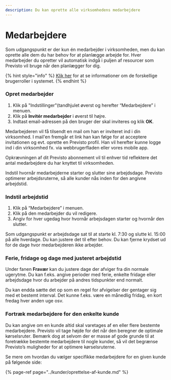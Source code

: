 ```yaml
---
description: Du kan oprette alle virksomhedens medarbejdere
---
```


# Medarbejdere

Som udgangspunkt er der kun én medarbejder i virksomheden, men du kan oprette alle dem du har behov for at planlægge arbejde for. Hver medarbejder du opretter vil automatisk indgå i puljen af resourcer som Previsto vil bruge når den planlægger for dig.

{% hint style="info" %}
[Klik her](brugerroller.md) for at se informationer om de forskellige brugerroller i systemet.
{% endhint %}

### Opret medarbejder <a id="opret-medarbejder"></a>

1. Klik på "Indstillinger"\(tandhjulet øverst  og herefter “Medarbejdere” i menuen.
2. Klik på **Invitér medarbejder** i øverst til højre.
3. Indtast email-adressen på den bruger der skal inviteres og klik **OK**.

Medarbejderen vil få tilsendt en mail om han er inviteret ind i din virksomhed. I mail'en fremgår et link han kan følge for at acceptere invitationen og evt. oprette en Previsto profil. Han vil herefter kunne logge ind i din virksomhed fx. via webbrugerfladen eller vores mobile app.

Opkrævningen af dit Previsto abonnement vil til enhver tid reflektere det antal medarbejdere du har knyttet til virksomheden. 

Indstil hvornår medarbejderne starter og slutter sine arbejdsdage. Previsto optimerer arbejdsruterne, så alle kunder nås inden for den angivne arbejdstid.

### Indstil arbejdstid

1. Klik på “Medarbejdere” i menuen.
2. Klik på den medarbejder du vil redigere.
3. Angiv for hver ugedag hvor hvornår arbejsdagen starter og hvornår den slutter.

Som udgangspunkt er arbejdsdage sat til at starte kl. 7:30 og slutte kl. 15:00 på alle hverdage. Du kan justere det til efter behov. Du kan fjerne krydset ud for de dage hvor medarbejderen ikke arbejder.

### Ferie, fridage og dage med justeret arbejdstid <a id="ferie-fridage-og-dage-med-justeret-arbejdstid"></a>

Under fanen **Fravær** kan du justere dage der afviger fra din normale ugerytme. Du kan f.eks. angive perioder med ferie, enkelte fridage eller arbejdsdage hvor du arbejder på andres tidspunkter end normalt.

Du kan endda sætte det op som en regel for afvigelser der gentager sig med et bestemt interval. Det kunne f.eks. være en månedlig fridag, en kort fredag hver anden uge osv.  


### Fortræk medarbejdere for den enkelte kunde <a id="fortr&#xE6;k-medarbejdere-for-den-enkelte-kunde"></a>

Du kan angive om en kunde altid skal varetages af en eller flere bestemte medarbejdere. Previsto vil tage højde for det når den beregner de optimale kørselsruter. Bemærk dog at selvom der er masse af gode grunde til at foretrække bestemte medarbejdere til nogle kunder, så vil det begrænse Previsto’s muligheder for at optimere kørselsruterne.

Se mere om hvordan du vælger specifikke medarbejdere for en given kunde på følgende side:

{% page-ref page="../kunder/oprettelse-af-kunde.md" %}

